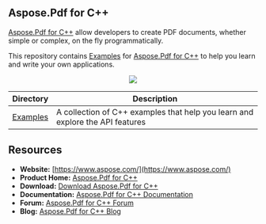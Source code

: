 ## Aspose.Pdf for C++

[Aspose.Pdf for C++](https://https://products.aspose.com/pdf/cpp) allow developers to create PDF documents, whether simple or complex, on the fly programmatically.

This repository contains [Examples](Examples) for [Aspose.Pdf for C++](https://https://products.aspose.com/pdf/cpp) to help you learn and write your own applications.

<p align="center">
  <a title="Download ZIP" href="https://github.com/aspose-pdf/Aspose.Pdf-for-c/archive/master.zip">
    <img src="http://i.imgur.com/hwNhrGZ.png" />
  </a>
</p>

Directory | Description
--------- | -----------
[Examples](Examples)  | A collection of C++ examples that help you learn and explore the API features

## Resources

* **Website:** [https://www.aspose.com/](https://www.aspose.com/)
* **Product Home:** [Aspose.Pdf for C++](https://products.aspose.com/pdf/cpp)
* **Download:** [Download Aspose.Pdf for C++](https://downloads.aspose.com/pdf/cpp)
* **Documentation:** [Aspose.Pdf for C++ Documentation](https://docs.aspose.com/display/pdfcpp/Home)
* **Forum:** [Aspose.Pdf for C++ Forum](https://forum.aspose.com/c/pdf)
* **Blog:** [Aspose.Pdf for C++ Blog](https://blog.aspose.com/category/aspose-products/aspose-pdf-product-family/)
